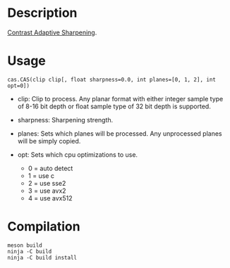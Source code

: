 Description
===========

[Contrast Adaptive Sharpening](https://gpuopen.com/fidelityfx-cas/).


Usage
=====

    cas.CAS(clip clip[, float sharpness=0.0, int planes=[0, 1, 2], int opt=0])

* clip: Clip to process. Any planar format with either integer sample type of 8-16 bit depth or float sample type of 32 bit depth is supported.

* sharpness: Sharpening strength.

* planes: Sets which planes will be processed. Any unprocessed planes will be simply copied.

* opt: Sets which cpu optimizations to use.
  * 0 = auto detect
  * 1 = use c
  * 2 = use sse2
  * 3 = use avx2
  * 4 = use avx512


Compilation
===========

```
meson build
ninja -C build
ninja -C build install
```
